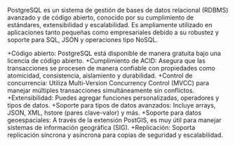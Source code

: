 PostgreSQL es un sistema de gestión de bases de datos relacional (RDBMS) avanzado y de código abierto, conocido por su cumplimiento de estándares, extensibilidad y escalabilidad. Es ampliamente utilizado en aplicaciones tanto pequeñas como empresariales debido a su robustez y soporte para SQL, JSON y operaciones tipo NoSQL.

+Código abierto: PostgreSQL está disponible de manera gratuita bajo una licencia de código abierto.
+Cumplimiento de ACID: Asegura que las transacciones se procesen de manera confiable con propiedades como atomicidad, consistencia, aislamiento y durabilidad.
+Control de concurrencia: Utiliza Multi-Version Concurrency Control (MVCC) para manejar múltiples transacciones simultáneamente sin conflictos.
+Extensibilidad: Puedes agregar funciones personalizadas, operadores y tipos de datos.
+Soporte para tipos de datos avanzados: Incluye arrays, JSON, XML, hstore (pares clave-valor) y más.
+Soporte para datos geoespaciales: A través de la extensión PostGIS, es muy útil para manejar sistemas de información geográfica (SIG).
+Replicación: Soporta replicación síncrona y asíncrona para copias de seguridad y escalabilidad.

